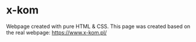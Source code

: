 # x-kom
Webpage created with pure HTML & CSS. This page was created based on the real webpage: https://www.x-kom.pl/
